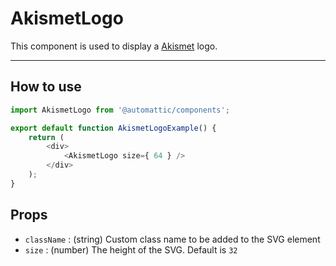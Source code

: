 # AkismetLogo

This component is used to display a [Akismet](https://akismet.com/) logo.

---

## How to use

```js
import AkismetLogo from '@automattic/components';

export default function AkismetLogoExample() {
	return (
		<div>
			<AkismetLogo size={ 64 } />
		</div>
	);
}
```

## Props

- `className` : (string) Custom class name to be added to the SVG element
- `size` : (number) The height of the SVG. Default is `32`
